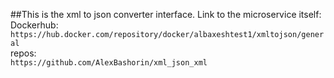 ##This is the xml to json converter interface.
Link to the microservice itself:  
Dockerhub:  
`https://hub.docker.com/repository/docker/albaxeshtest1/xmltojson/general`  
repos:  
`https://github.com/AlexBashorin/xml_json_xml`
